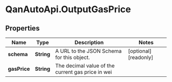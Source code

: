 # QanAutoApi.OutputGasPrice

## Properties

Name | Type | Description | Notes
------------ | ------------- | ------------- | -------------
**schema** | **String** | A URL to the JSON Schema for this object. | [optional] [readonly] 
**gasPrice** | **String** | The decimal value of the current gas price in wei | 


